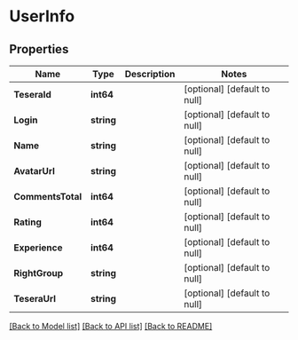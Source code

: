 # UserInfo

## Properties
Name | Type | Description | Notes
------------ | ------------- | ------------- | -------------
**TeseraId** | **int64** |  | [optional] [default to null]
**Login** | **string** |  | [optional] [default to null]
**Name** | **string** |  | [optional] [default to null]
**AvatarUrl** | **string** |  | [optional] [default to null]
**CommentsTotal** | **int64** |  | [optional] [default to null]
**Rating** | **int64** |  | [optional] [default to null]
**Experience** | **int64** |  | [optional] [default to null]
**RightGroup** | **string** |  | [optional] [default to null]
**TeseraUrl** | **string** |  | [optional] [default to null]

[[Back to Model list]](../README.md#documentation-for-models) [[Back to API list]](../README.md#documentation-for-api-endpoints) [[Back to README]](../README.md)


